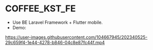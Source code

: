 # COFFEE_KST_FE
- Use BE Laravel Framework + Flutter mobile.
- Demo:












https://user-images.githubusercontent.com/104667945/202340525-29c659f4-1e44-4278-b846-04c8e87fc44f.mp4

